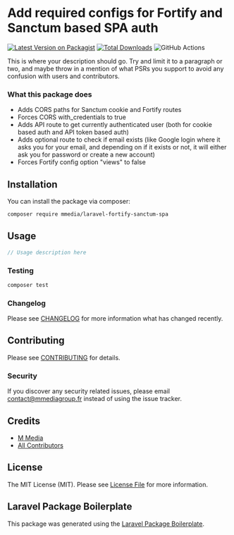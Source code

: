 # Add required configs for Fortify and Sanctum based SPA auth

[![Latest Version on Packagist](https://img.shields.io/packagist/v/mmedia/laravel-fortify-sanctum-spa.svg?style=flat-square)](https://packagist.org/packages/mmedia/laravel-fortify-sanctum-spa)
[![Total Downloads](https://img.shields.io/packagist/dt/mmedia/laravel-fortify-sanctum-spa.svg?style=flat-square)](https://packagist.org/packages/mmedia/laravel-fortify-sanctum-spa)
![GitHub Actions](https://github.com/mmedia/laravel-fortify-sanctum-spa/actions/workflows/main.yml/badge.svg)

This is where your description should go. Try and limit it to a paragraph or two, and maybe throw in a mention of what PSRs you support to avoid any confusion with users and contributors.

### What this package does
- Adds CORS paths for Sanctum cookie and Fortify routes
- Forces CORS with_credentials to true
- Adds API route to get currently authenticated user (both for cookie based auth and API token based auth)
- Adds optional route to check if email exists (like Google login where it asks you for your email, and depending on if it exists or not, it will either ask you for password or create a new account)
- Forces Fortify config option "views" to false

## Installation

You can install the package via composer:

```bash
composer require mmedia/laravel-fortify-sanctum-spa
```

## Usage

```php
// Usage description here
```

### Testing

```bash
composer test
```

### Changelog

Please see [CHANGELOG](CHANGELOG.md) for more information what has changed recently.

## Contributing

Please see [CONTRIBUTING](CONTRIBUTING.md) for details.

### Security

If you discover any security related issues, please email contact@mmediagroup.fr instead of using the issue tracker.

## Credits

-   [M Media](https://github.com/mmedia)
-   [All Contributors](../../contributors)

## License

The MIT License (MIT). Please see [License File](LICENSE.md) for more information.

## Laravel Package Boilerplate

This package was generated using the [Laravel Package Boilerplate](https://laravelpackageboilerplate.com).

